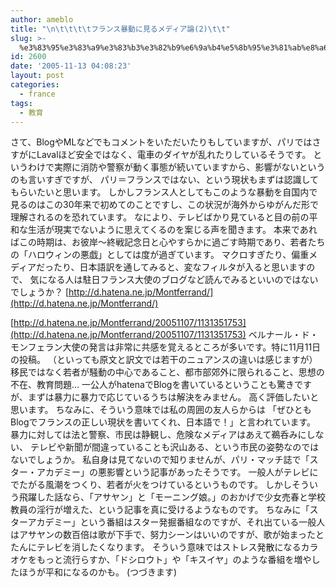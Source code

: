 ```yaml
---
author: ameblo
title: "\n\t\t\t\tフランス暴動に見るメディア論(2)\t\t"
slug: >-
  %e3%83%95%e3%83%a9%e3%83%b3%e3%82%b9%e6%9a%b4%e5%8b%95%e3%81%ab%e8%a6%8b%e3%82%8b%e3%83%a1%e3%83%87%e3%82%a3%e3%82%a2%e8%ab%962
id: 2600
date: '2005-11-13 04:08:23'
layout: post
categories:
  - france
tags:
  - 教育
---
```


さて、BlogやMLなどでもコメントをいただいたりもしていますが、パリではさすがにLavalほど安全ではなく、電車のダイヤが乱れたりしているそうです。 というわけで実際に消防や警察が動く事態が続いていますから、影響がないというのも言いすぎですが、 パリ＝フランスではない、という現状もまずは認識してもらいたいと思います。 しかしフランス人としてもこのような暴動を自国内で見るのはこの30年来で初めてのことですし、この状況が海外からゆがんだ形で理解されるのを恐れています。 なにより、テレビばかり見ていると目の前の平和な生活が現実でないように思えてくるのを案じる声を聞きます。 本来であればこの時期は、お彼岸～終戦記念日と心やすらかに過ごす時期であり、若者たちの「ハロウィンの悪戯」としては度が過ぎています。 マクロすぎたり、偏重メディアだったり、日本語訳を通してみると、変なフィルタが入ると思いますので、 気になる人は駐日フランス大使のブログなど読んでみるといいのではないでしょうか？ [http://d.hatena.ne.jp/Montferrand/](http://d.hatena.ne.jp/Montferrand/)

[http://d.hatena.ne.jp/Montferrand/20051107/1131351753](http://d.hatena.ne.jp/Montferrand/20051107/1131351753) ベルナール・ド・モンフェラン大使の発言は非常に共感を覚えるところが多いです。特に11月11日の投稿。 （といっても原文と訳文では若干のニュアンスの違いは感じますが） 移民ではなく若者が騒動の中心であること、都市部郊外に限られること、思想の不在、教育問題… 一公人がhatenaでBlogを書いているということも驚きですが、まずは暴力に暴力で応じているうちは解決をみません。 高く評価したいと思います。 ちなみに、そういう意味では私の周囲の友人らからは 「ぜひともBlogでフランスの正しい現状を書いてくれ、日本語で！」と言われています。 暴力に対しては法と警察、市民は静観し、危険なメディアはあえて鵜呑みにしない、 テレビや新聞が間違っていることも沢山ある、という市民の姿勢なのではないでしょうか。 私自身は見てないので知りませんが、パリ・マッチ誌で「スター・アカデミー」の悪影響という記事があったそうです。 一般人がテレビにでたがる風潮をつくり、若者が火をつけているというものです。 しかしそういう飛躍した話なら、「アサヤン」と「モーニング娘。」のおかげで少女売春と学校教員の淫行が増えた、という記事を真に受けるようなものです。 ちなみに「スターアカデミー」という番組はスター発掘番組なのですが、それ出ている一般人はアサヤンの数百倍は歌が下手で、努力シーンはいいのですが、歌が始まったとたんにテレビを消したくなります。 そういう意味ではストレス発散になるカラオケをもっと流行らすか、「ドシロウト」や「キスイヤ」のような番組を増やしたほうが平和になるのかも。 (つづきます)